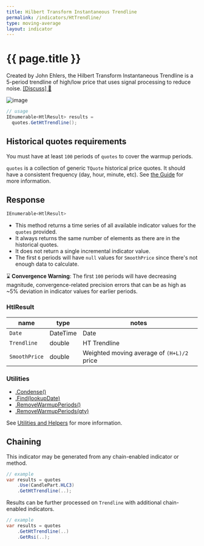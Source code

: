 ```yaml
---
title: Hilbert Transform Instantaneous Trendline
permalink: /indicators/HtTrendline/
type: moving-average
layout: indicator
---
```


# {{ page.title }}

Created by John Ehlers, the Hilbert Transform Instantaneous Trendline is a 5-period trendline of high/low price that uses signal processing to reduce noise.
[[Discuss] :speech_balloon:]({{site.github.repository_url}}/discussions/363 "Community discussion about this indicator")

![image]({{site.baseurl}}/assets/charts/HtTrendline.png)

```csharp
// usage
IEnumerable<HtlResult> results =
  quotes.GetHtTrendline();
```

## Historical quotes requirements

You must have at least `100` periods of `quotes` to cover the warmup periods.

`quotes` is a collection of generic `TQuote` historical price quotes.  It should have a consistent frequency (day, hour, minute, etc).  See [the Guide]({{site.baseurl}}/guide/#historical-quotes) for more information.

## Response

```csharp
IEnumerable<HtlResult>
```

- This method returns a time series of all available indicator values for the `quotes` provided.
- It always returns the same number of elements as there are in the historical quotes.
- It does not return a single incremental indicator value.
- The first `6` periods will have `null` values for `SmoothPrice` since there's not enough data to calculate.

:hourglass: **Convergence Warning**: The first `100` periods will have decreasing magnitude, convergence-related precision errors that can be as high as ~5% deviation in indicator values for earlier periods.

### HtlResult

| name | type | notes
| -- |-- |--
| `Date` | DateTime | Date
| `Trendline` | double | HT Trendline
| `SmoothPrice` | double | Weighted moving average of `(H+L)/2` price

### Utilities

- [.Condense()]({{site.baseurl}}/utilities#condense)
- [.Find(lookupDate)]({{site.baseurl}}/utilities#find-indicator-result-by-date)
- [.RemoveWarmupPeriods()]({{site.baseurl}}/utilities#remove-warmup-periods)
- [.RemoveWarmupPeriods(qty)]({{site.baseurl}}/utilities#remove-warmup-periods)

See [Utilities and Helpers]({{site.baseurl}}/utilities#utilities-for-indicator-results) for more information.

## Chaining

This indicator may be generated from any chain-enabled indicator or method.

```csharp
// example
var results = quotes
    .Use(CandlePart.HLC3)
    .GetHtTrendline(..);
```

Results can be further processed on `Trendline` with additional chain-enabled indicators.

```csharp
// example
var results = quotes
    .GetHtTrendline(..)
    .GetRsi(..);
```

